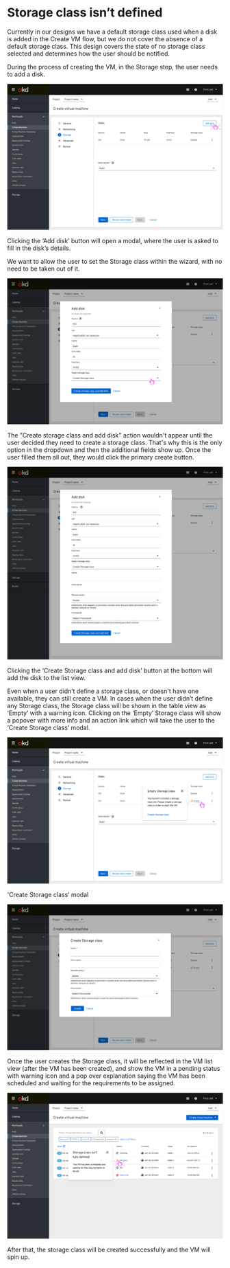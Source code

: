 # Storage class isn’t defined

Currently in our designs we have a default storage class used when a disk is added in the Create VM flow, but we do not cover the absence of a default storage class.
This design covers the state of no storage class selected and determines how the user should be notified.

During the process of creating the VM, in the Storage step, the user needs to add a disk.

![Add disk action](img/Add-disk-default.png)

Clicking the ‘Add disk’ button will open a modal, where the user is asked to fill in the disk’s details.

We want to allow the user to set the Storage class within the wizard, with no need to be taken out of it.

![Fill in disk details](img/Add-disk-modal-details-required.png)

The "Create storage class and add disk" action wouldn't appear until the user decided they need to create a storage class.  That's why this is the only option in the dropdown and then the additional fields show up. Once the user filled them all out, they would click the primary create button.

![Add disk modal with create storage class](img/Add-disk-modal-with-create-sc.png)

Clicking the ‘Create Storage class and add disk’ button at the bottom will add the disk to the list view.

Even when a user didn’t define a storage class, or doesn't have one available, they can still create a VM.
In cases when the user didn’t define any Storage class, the Storage class will be shown in the table view as ‘Empty’ with a warning icon.
Clicking on the ‘Empty’ Storage class will show a popover with more info and an action link which will take the user to the ‘Create Storage class’ modal.

![Empty Storage class popover](img/Popover.png)

'Create Storage class’ modal

![Create storage class modal](img/Create-storage-class-modal.png)

Once the user creates the Storage class, it will be reflected in the VM list view (after the VM has been created), and show the VM in a pending status with warning icon and a pop over explanation saying the VM has been scheduled and waiting for the requirements to be assigned.

![vmlist with popover](img/vmlist.png)

After that, the storage class will be created successfully and the VM will spin up.
